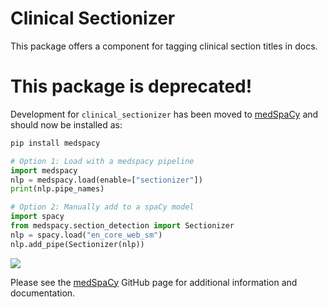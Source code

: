 # Clinical Sectionizer
This package offers a component for tagging clinical section titles in docs. 

# This package is deprecated!
Development for `clinical_sectionizer` has been moved to [medSpaCy](https://github.com/medspacy/medspacy) and should now be installed as:

```bash
pip install medspacy
```

```python
# Option 1: Load with a medspacy pipeline
import medspacy
nlp = medspacy.load(enable=["sectionizer"])
print(nlp.pipe_names)

# Option 2: Manually add to a spaCy model
import spacy
from medspacy.section_detection import Sectionizer
nlp = spacy.load("en_core_web_sm")
nlp.add_pipe(Sectionizer(nlp))
```
[<img src="https://github.com/medspacy/medspacy/raw/master/images/medspacy_logo.png" align="center">](https://github.com/medspacy/medspacy)

Please see the [medSpaCy](https://github.com/medspacy/medspacy) GitHub page for additional information and documentation.
